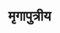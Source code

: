 ---
title: मृगापुत्रीय

type: chapter

order:
  cat: mool
  aagam: 
    position: 1
    depth: 1
  book: 
    position: 1
    depth: 2
  chapter: 
    position: 19
    depth: 3

parent:
  type: book

children:
  type: sutra
  count: 10

---